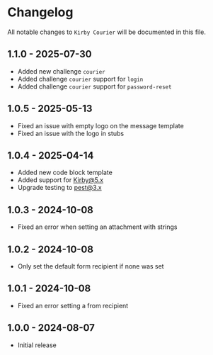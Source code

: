 # Changelog

All notable changes to `Kirby Courier` will be documented in this file.

## 1.1.0 - 2025-07-30

- Added new challenge `courier`
- Added challenge `courier` support for `login`
- Added challenge `courier` support for `password-reset`

## 1.0.5 - 2025-05-13

- Fixed an issue with empty logo on the message template
- Fixed an issue with the logo in stubs

## 1.0.4 - 2025-04-14

- Added new code block template
- Added support for Kirby@5.x
- Upgrade testing to pest@3.x

## 1.0.3 - 2024-10-08

- Fixed an error when setting an attachment with strings

## 1.0.2 - 2024-10-08

- Only set the default form recipient if none was set

## 1.0.1 - 2024-10-08

- Fixed an error setting a from recipient

## 1.0.0 - 2024-08-07

- Initial release
